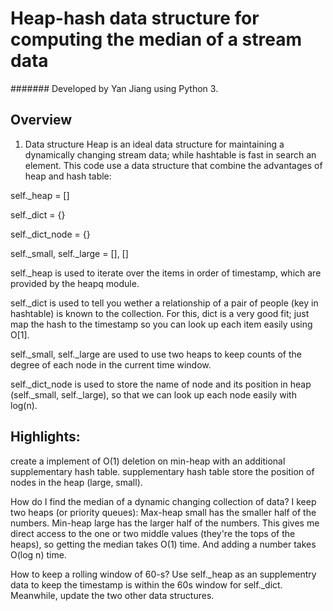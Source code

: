 # Heap-hash data structure for computing the median of a stream data

####### Developed by Yan Jiang using Python 3.

## Overview

1. Data structure
Heap is an ideal data structure for maintaining a dynamically changing stream data; while hashtable is fast in search an element. This code use a data structure that combine the advantages of heap and hash table:

self._heap = []

self._dict = {}

self._dict_node = {}

self._small, self._large = [], []

self._heap is used to iterate over the items in order of timestamp, which are provided by the heapq module.

self._dict is used to tell you wether a relationship of a pair of people  (key in hashtable) is known to the collection. For this, dict is a very good fit; just map the hash to the timestamp so you can look up each item easily using O[1].

self._small, self._large are used to use two heaps to keep counts of the degree of each node in the current time window. 

self._dict_node is used to store the name of node and its position in heap (self._small, self._large), so that we can look up each node easily with log(n).
 
## Highlights:

create a implement of O(1) deletion on min-heap with an additional supplementary hash table. 
supplementary hash table store the position of nodes in the heap (large, small).

 
How do I find the median of a dynamic changing collection of data?
I keep two heaps (or priority queues):
Max-heap small has the smaller half of the numbers.
Min-heap large has the larger half of the numbers.
This gives me direct access to the one or two middle values (they're the tops of the heaps), so getting the median takes O(1) time. And adding a number takes O(log n) time.

 
How to keep a rolling window of 60-s?
Use self._heap as an supplementry data to keep the timestamp is within the 60s window for self._dict. Meanwhile, update the two other data structures.

